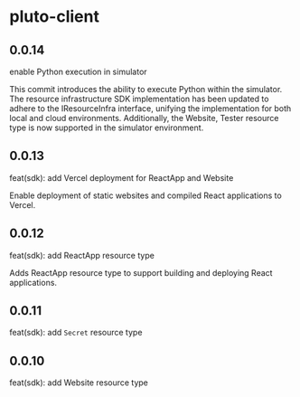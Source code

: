 # pluto-client

## 0.0.14

enable Python execution in simulator

This commit introduces the ability to execute Python within the simulator. The resource infrastructure SDK implementation has been updated to adhere to the IResourceInfra interface, unifying the implementation for both local and cloud environments. Additionally, the Website, Tester resource type is now supported in the simulator environment.

## 0.0.13

feat(sdk): add Vercel deployment for ReactApp and Website

Enable deployment of static websites and compiled React applications to Vercel.

## 0.0.12

feat(sdk): add ReactApp resource type

Adds ReactApp resource type to support building and deploying React applications.

## 0.0.11

feat(sdk): add `Secret` resource type

## 0.0.10

feat(sdk): add Website resource type
